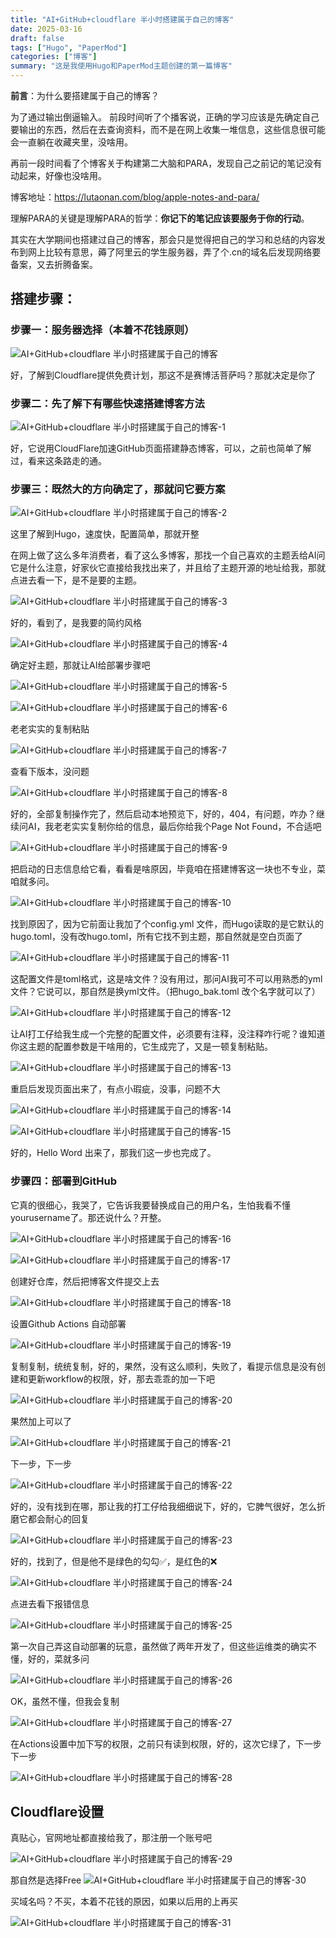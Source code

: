 ```yaml
---
title: "AI+GitHub+cloudflare 半小时搭建属于自己的博客"
date: 2025-03-16
draft: false
tags: ["Hugo", "PaperMod"]
categories: ["博客"]
summary: "这是我使用Hugo和PaperMod主题创建的第一篇博客"
---
```


**前言**：为什么要搭建属于自己的博客？

为了通过输出倒逼输入。
前段时间听了个播客说，正确的学习应该是先确定自己要输出的东西，然后在去查询资料，而不是在网上收集一堆信息，这些信息很可能会一直躺在收藏夹里，没啥用。

再前一段时间看了个博客关于构建第二大脑和PARA，发现自己之前记的笔记没有动起来，好像也没啥用。

博客地址：https://lutaonan.com/blog/apple-notes-and-para/

理解PARA的关键是理解PARA的哲学：**你记下的笔记应该要服务于你的行动**。

其实在大学期间也搭建过自己的博客，那会只是觉得把自己的学习和总结的内容发布到网上比较有意思，薅了阿里云的学生服务器，弄了个.cn的域名后发现网络要备案，又去折腾备案。

## 搭建步骤：

### 步骤一：服务器选择（本着不花钱原则）

![AI+GitHub+cloudflare 半小时搭建属于自己的博客](/images/0.png)

好，了解到Cloudflare提供免费计划，那这不是赛博活菩萨吗？那就决定是你了

### 步骤二：先了解下有哪些快速搭建博客方法

![AI+GitHub+cloudflare 半小时搭建属于自己的博客-1](/images/-1.png)

好，它说用CloudFlare加速GitHub页面搭建静态博客，可以，之前也简单了解过，看来这条路走的通。

### 步骤三：既然大的方向确定了，那就问它要方案

![AI+GitHub+cloudflare 半小时搭建属于自己的博客-2](/images/AI+GitHub+cloudflare半小时搭建属于自己的博客-2.png)

这里了解到Hugo，速度快，配置简单，那就开整

在网上做了这么多年消费者，看了这么多博客，那找一个自己喜欢的主题丢给AI问它是什么注意，好家伙它直接给我找出来了，并且给了主题开源的地址给我，那就点进去看一下，是不是要的主题。

![AI+GitHub+cloudflare 半小时搭建属于自己的博客-3](/images/AI+GitHub+cloudflare%20半小时搭建属于自己的博客-3.png)

好的，看到了，是我要的简约风格

![AI+GitHub+cloudflare 半小时搭建属于自己的博客-4](/images/AI+GitHub+cloudflare%20半小时搭建属于自己的博客-4.png)

确定好主题，那就让AI给部署步骤吧

![AI+GitHub+cloudflare 半小时搭建属于自己的博客-5](/images/AI+GitHub+cloudflare%20半小时搭建属于自己的博客-5.png)

![AI+GitHub+cloudflare 半小时搭建属于自己的博客-6](/images/AI+GitHub+cloudflare%20半小时搭建属于自己的博客-6.png)

老老实实的复制粘贴

![AI+GitHub+cloudflare 半小时搭建属于自己的博客-7](/images/AI+GitHub+cloudflare%20半小时搭建属于自己的博客-7.png)

查看下版本，没问题

![AI+GitHub+cloudflare 半小时搭建属于自己的博客-8](/images/AI+GitHub+cloudflare%20半小时搭建属于自己的博客-8.png)

好的，全部复制操作完了，然后启动本地预览下，好的，404，有问题，咋办？继续问AI，我老老实实复制你给的信息，最后你给我个Page Not Found，不合适吧

![AI+GitHub+cloudflare 半小时搭建属于自己的博客-9](/images/AI+GitHub+cloudflare%20半小时搭建属于自己的博客-9.png)

把启动的日志信息给它看，看看是啥原因，毕竟咱在搭建博客这一块也不专业，菜咱就多问。

![AI+GitHub+cloudflare 半小时搭建属于自己的博客-10](/images/AI+GitHub+cloudflare%20半小时搭建属于自己的博客-10.png)

找到原因了，因为它前面让我加了个config.yml 文件，而Hugo读取的是它默认的hugo.toml，没有改hugo.toml，所有它找不到主题，那自然就是空白页面了

![AI+GitHub+cloudflare 半小时搭建属于自己的博客-11](/images/AI+GitHub+cloudflare%20半小时搭建属于自己的博客-11.png)

这配置文件是toml格式，这是啥文件？没有用过，那问AI我可不可以用熟悉的yml文件？它说可以，那自然是换yml文件。（把hugo_bak.toml 改个名字就可以了）

![AI+GitHub+cloudflare 半小时搭建属于自己的博客-12](/images/AI+GitHub+cloudflare%20半小时搭建属于自己的博客-12.png)

让AI打工仔给我生成一个完整的配置文件，必须要有注释，没注释咋行呢？谁知道你这主题的配置参数是干啥用的，它生成完了，又是一顿复制粘贴。

![AI+GitHub+cloudflare 半小时搭建属于自己的博客-13](/images/AI+GitHub+cloudflare%20半小时搭建属于自己的博客-13.png)

重启后发现页面出来了，有点小瑕疵，没事，问题不大

![AI+GitHub+cloudflare 半小时搭建属于自己的博客-14](/images/AI+GitHub+cloudflare%20半小时搭建属于自己的博客-14.png)

![AI+GitHub+cloudflare 半小时搭建属于自己的博客-15](/images/AI+GitHub+cloudflare%20半小时搭建属于自己的博客-15.png)

好的，Hello Word 出来了，那我们这一步也完成了。

### 步骤四：部署到GitHub

它真的很细心，我哭了，它告诉我要替换成自己的用户名，生怕我看不懂yourusername了。那还说什么？开整。

![AI+GitHub+cloudflare 半小时搭建属于自己的博客-16](/images/AI+GitHub+cloudflare%20半小时搭建属于自己的博客-16.png)

![AI+GitHub+cloudflare 半小时搭建属于自己的博客-17](/images/AI+GitHub+cloudflare%20半小时搭建属于自己的博客-17.png)

创建好仓库，然后把博客文件提交上去

![AI+GitHub+cloudflare 半小时搭建属于自己的博客-18](/images/AI+GitHub+cloudflare%20半小时搭建属于自己的博客-18.png)

设置Github Actions 自动部署

![AI+GitHub+cloudflare 半小时搭建属于自己的博客-19](/images/AI+GitHub+cloudflare%20半小时搭建属于自己的博客-19.png)

复制复制，统统复制，好的，果然，没有这么顺利，失败了，看提示信息是没有创建和更新workflow的权限，好，那去乖乖的加一下吧

![AI+GitHub+cloudflare 半小时搭建属于自己的博客-20](/images/AI+GitHub+cloudflare%20半小时搭建属于自己的博客-20.png)

果然加上可以了

![AI+GitHub+cloudflare 半小时搭建属于自己的博客-21](/images/AI+GitHub+cloudflare%20半小时搭建属于自己的博客-21.png)

下一步，下一步

![AI+GitHub+cloudflare 半小时搭建属于自己的博客-22](/images/AI+GitHub+cloudflare%20半小时搭建属于自己的博客-22.png)

好的，没有找到在哪，那让我的打工仔给我细细说下，好的，它脾气很好，怎么折磨它都会耐心的回复

![AI+GitHub+cloudflare 半小时搭建属于自己的博客-23](/images/AI+GitHub+cloudflare%20半小时搭建属于自己的博客-23.png)

好的，找到了，但是他不是绿色的勾勾✅，是红色的❌

![AI+GitHub+cloudflare 半小时搭建属于自己的博客-24](/images/AI+GitHub+cloudflare%20半小时搭建属于自己的博客-24.png)

点进去看下报错信息

![AI+GitHub+cloudflare 半小时搭建属于自己的博客-25](/images/AI+GitHub+cloudflare%20半小时搭建属于自己的博客-25.png)

第一次自己弄这自动部署的玩意，虽然做了两年开发了，但这些运维类的确实不懂，好的，菜就多问

![AI+GitHub+cloudflare 半小时搭建属于自己的博客-26](/images/AI+GitHub+cloudflare%20半小时搭建属于自己的博客-26.png)

OK，虽然不懂，但我会复制

![AI+GitHub+cloudflare 半小时搭建属于自己的博客-27](/images/AI+GitHub+cloudflare%20半小时搭建属于自己的博客-27.png)

在Actions设置中加下写的权限，之前只有读到权限，好的，这次它绿了，下一步下一步

![AI+GitHub+cloudflare 半小时搭建属于自己的博客-28](/images/AI+GitHub+cloudflare%20半小时搭建属于自己的博客-28.png)

## Cloudflare设置

真贴心，官网地址都直接给我了，那注册一个账号吧

![AI+GitHub+cloudflare 半小时搭建属于自己的博客-29](/images/AI+GitHub+cloudflare%20半小时搭建属于自己的博客-29.png)

那自然是选择Free
![AI+GitHub+cloudflare 半小时搭建属于自己的博客-30](/images/AI+GitHub+cloudflare%20半小时搭建属于自己的博客-30.png)

买域名吗？不买，本着不花钱的原因，如果以后用的上再买

![AI+GitHub+cloudflare 半小时搭建属于自己的博客-31](/images/AI+GitHub+cloudflare%20半小时搭建属于自己的博客-31.png)

